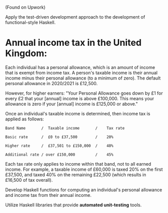(Found on Upwork)

Apply the test-driven development approach to the development of functional-style Haskell.

# Annual income tax in the United Kingdom:
Each individual has a personal allowance, which is an amount of income that is exempt from income tax. A person's taxable income is their annual income minus their personal allowance (to a minimum of zero). The default personal allowance in 2020/2021 is £12,500.

However, for higher earners:
"Your Personal Allowance goes down by £1 for every £2 that your [annual] income is above £100,000. This means your allowance is zero if your [annual] income is £125,000 or above."

Once an individual's taxable income is determined, then income tax is applied as follows:

```
Band Name       /  Taxable income       /    Tax rate

Basic rate      /  £0 to £37,500        /    20%

Higher rate     /  £37,501 to £150,000  /    40%

Additional rate / over £150,000         /    45%
```

Each tax rate only applies to income within that band, not to all earned income. For example, a taxable income of £60,000 is taxed 20% on the first £37,500, and taxed 40% on the remaining £22,500 (which results in £16,500 of tax overall).

Develop Haskell functions for computing an individual's personal allowance and income tax from their annual income.

Utilize Haskell libraries that provide **automated unit-testing** tools.

